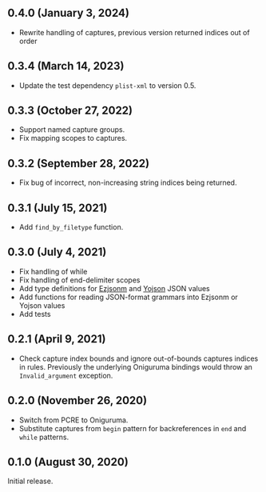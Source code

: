 ## 0.4.0 (January 3, 2024)

- Rewrite handling of captures, previous version returned indices out of order

## 0.3.4 (March 14, 2023)

- Update the test dependency `plist-xml` to version 0.5.

## 0.3.3 (October 27, 2022)

- Support named capture groups.
- Fix mapping scopes to captures.

## 0.3.2 (September 28, 2022)

- Fix bug of incorrect, non-increasing string indices being returned.

## 0.3.1 (July 15, 2021)

- Add `find_by_filetype` function.

## 0.3.0 (July 4, 2021)

- Fix handling of while
- Fix handling of end-delimiter scopes
- Add type definitions for [Ezjsonm](https://opam.ocaml.org/packages/ezjsonm/)
  and [Yojson](https://opam.ocaml.org/packages/yojson/) JSON values
- Add functions for reading JSON-format grammars into Ezjsonm or Yojson
  values
- Add tests

## 0.2.1 (April 9, 2021)

- Check capture index bounds and ignore out-of-bounds captures indices in
  rules. Previously the underlying Oniguruma bindings would throw an
  `Invalid_argument` exception.

## 0.2.0 (November 26, 2020)

- Switch from PCRE to Oniguruma.
- Substitute captures from `begin` pattern for backreferences in `end` and
  `while` patterns.

## 0.1.0 (August 30, 2020)

Initial release.
